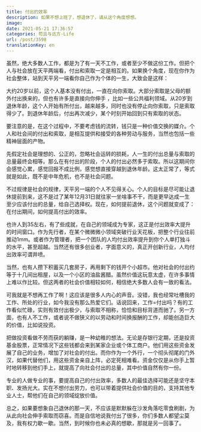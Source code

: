 ```yaml
---
title: 付出的效率
description: 如果不想上班了，想退休了，请从这个角度想想。
image: 
date: 2021-05-21 17:36:57
categories: 苟且与远方-Life
url: /post/3598
translationKey: en
---
```


虽然，绝大多数人工作，都是为了有一天不工作，或者至少不做这份工作。但把个人与社会放在天平两端看，付出和索取一定是相互的。如果换个角度，现在你作为社会整体，站到天平另一端看你自己作为个体的一生，大致会是这样：

大约20岁以前，这个人基本没有付出，一直在向你索取。大部分索取是父母的额外付出换来的，但也有许多是直接向你伸手 ，比如一些公共福利领域。从20岁到退休年龄，这个人开始有所付出，越来越多，同时也没有停止向你索取，只是索取得少了。到退休年龄后，付出再次减少，某个时刻开始回到只有索取的状态。

要注意的是，在这个过程中，不要考虑钱的流转，钱只是一种价值交换的媒介。个人和社会间的付出和索取，是相互提供和接受的各种劳动与服务，当然也包括一些精神层面的产物。

先假定社会是理想的、公正的，忽略社会运转的损耗，人一生的付出总量与索取的总量最终会相等。那么在有付出的阶段，个人的付出必然多于索取。所以这期间你会感觉心累，感觉回报不成比例，感觉想直接穿越到退休年龄。这太正常了，等式就是如此，既不是中年危机，也不是社会问题。

不过规律是社会的规律，天平另一端的个人不见得关心。个人的目标是尽可能让退休提前到来，这不是过了某年12月31日就往家一坐啥事不干，而是更早达成一生至少应该付出的总量，给自己选择权。现在，如何提前退休，这个问题就变成了：在付出期间，如何提高付出的效率。

也许人到35左右，有了些成就，在自己的领域成为专家，这正是付出效率大提升的时间窗口。作为先行者，在某个微微微小领域突破行业天花板，把整个行业往前推动1mm。或者作为管理者，把一个团队的人均付出效率提升到你个人单打独斗的水平，甚至超越。当然还有很多创业者，字面意义的，真正开创新行业，人均付出效率可谓井喷。

当然，也有人攒下积蓄买几套房子，再用剩下的钱开个小超市。他对社会的付出约等于十几间出租屋，以及一个小区的油盐酱醋。虽然价值这玩意太虚，在许多事情上难以作比较。但这两者的社会价值相较如何，相信绝大多数人会有一致的看法。

可我就是不想再工作了啊！这应该是很多人内心的声音。没错，我也经常吐槽我的工作、所处的行业，如今我没有那么热爱它们。话说回来，工作=付出吗？有的工作看似忙碌，实则有效付出极少，与索取不相称，恰恰和目标背道而驰了。另一方面，也有人不工作，或者说不做狭义的以劳动和时间换报酬的工作，却能创造巨大的价值，比如说投资。

把做投资看做不劳而获的躺赚，是一种幼稚的想法。无论是存银行定期，还是投资基金股票，正常情况下这些钱都会来到某家企业或个体工商户。他们用这些资金发展了自己的业务，增加了对社会的付出。而你作为一个外行，一个彻头彻尾的门外汉，如果代替他们，用这些资金亲自上阵，必定死相难看。资金仅仅是从你手上暂时地转移到他们手上，就提高了向社会付出的总量，其中价值自然有你一份。

专业的人做专业的事，要提高自己的付出效率，多数人的最佳选择可能还是坚守本职、发扬光大。实在不想付出劳力，也可以带着提供社会价值的目的，支持其他专业人士，帮他们在自己的领域绽放价值。

总之，如果要想象自己退休的那一天，不应该是默默躲在沙发角落吃零食刷剧，为从此向社会伸手索取而窃喜。而是自信地说我付出了很多，你们多数人都望尘莫及，我有权力歇一歇。当然，到时候你也未必真的想歇，那就是另一回事了。